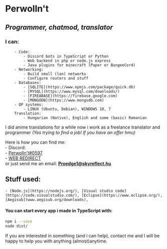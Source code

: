 # Perwolln't
## _Programmer, chatmod, translator_
### I can:
        - Code:  
			- Discord bots in TypeScript or Python  
			- Web backend in php or node.js express  
			- Java plugins for minecraft (Paper or BungeeCord)  
		- Networking:  
			- Build small (lan) networks  
			- Configure routers and stuff  
		- Databases:  
			- [SQLITE](https://www.npmjs.com/package/quick.db)  
			- [MYSQL](https://www.mysql.com/downloads/)  
			- [FIREABASE](https://firebase.google.com)  
			- [MONGODB](https://www.mongodb.com)  
		- OP systems:  
			- LINUX (Ubuntu, Debian), WINDOWS 10, 7  
		Translation:  
			- Hungarian (Native), English and some (basic) Romanian  
I did anime translations for a while now i work as a freelance translator and programmer *(Yes trying to find a job! If you have an offer hmu)*

Here is how you can find me:  
	- Discord:  
		- [Perwolln't#0597](https://discord.com/users/525705273172819969)  
		- [WEB REDIRECT](https://skyreflect.hu/proedge)  
	or just send me an email: **Proedge1@skyreflect.hu**  

## Stuff used:  
	- [Node.js](https://nodejs.org/), [Visual studio code](https://code.visualstudio.com/), [Eclipse](https://www.eclipse.org/), [Aegisub](www.aegisub.org/downloads),  


#### You can start every app i made in TypeScript with:  
```sh
npm i --save
node dist/
```

If you are interested in something (and i can help), contact me and I will be happy to help you with anything (almost)anytime.  
